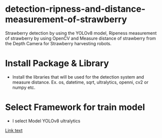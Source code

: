 # detection-ripness-and-distance-measurement-of-strawberry
Strawberry detection by using the YOLOv8 model, Ripeness measurement of strawberry by using OpenCV and Measure distance of strawberry from the Depth Camera for Strawberry harvesting robots.


# Install Package & Library
* Install the libraries that will be used for the detection system and measure distance.
  Ex. os, datetime, sqrt, ultralytics, openni, cv2 or numpy etc.

# Select Framework for train model
* I select Model YOLOv8 ultralytics

[Link text]([https://www.example.com](https://github.com/ultralytics/ultralytics)https://github.com/ultralytics/ultralytics)
